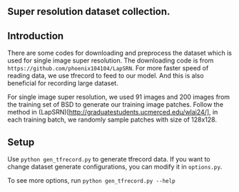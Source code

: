 ## Super resolution dataset collection.

## Introduction

There are some codes for downloading and preprocess 
the dataset which is used for single image super resolution.
The downloading code is from `https://github.com/phoenix104104/LapSRN`.
For more faster speed of reading data, we use tfrecord to feed to our 
model. And this is also beneficial for recording large dataset.

For single image super resolution, we used 91 images and 200 images 
from the training set of BSD to generate our training image patches.
Follow the method in (LapSRN)[http://graduatestudents.ucmerced.edu/wlai24/],
in each training batch, we randomly sample patches with size of 128x128.

## Setup
Use `python gen_tfrecord.py` to generate tfrecord data. If you want to change
dataset generate configurations, you can modify it in `options.py`.

To see more options, run `python gen_tfrecord.py --help`

